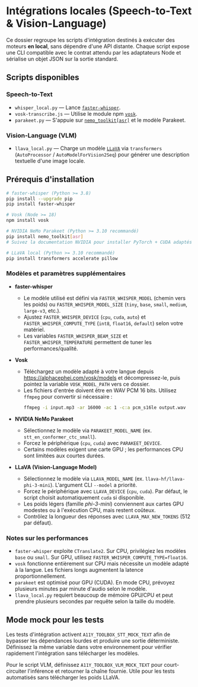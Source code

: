 # Intégrations locales (Speech-to-Text & Vision-Language)

Ce dossier regroupe les scripts d'intégration destinés à exécuter des moteurs
**en local**, sans dépendre d'une API distante. Chaque script expose une CLI
compatible avec le contrat attendu par les adaptateurs Node et sérialise un
objet JSON sur la sortie standard.

## Scripts disponibles

### Speech-to-Text

- `whisper_local.py` — Lance [`faster-whisper`](https://github.com/SYSTRAN/faster-whisper).
- `vosk-transcribe.js` — Utilise le module npm [`vosk`](https://github.com/alphacep/vosk-api).
- `parakeet.py` — S'appuie sur [`nemo_toolkit[asr]`](https://github.com/NVIDIA/NeMo) et le modèle Parakeet.

### Vision-Language (VLM)

- `llava_local.py` — Charge un modèle [`LLaVA`](https://llava-vl.github.io/) via
  `transformers` (`AutoProcessor` / `AutoModelForVision2Seq`) pour générer une
  description textuelle d'une image locale.

## Prérequis d'installation

```bash
# faster-whisper (Python >= 3.8)
pip install --upgrade pip
pip install faster-whisper

# Vosk (Node >= 18)
npm install vosk

# NVIDIA NeMo Parakeet (Python >= 3.10 recommandé)
pip install nemo_toolkit[asr]
# Suivez la documentation NVIDIA pour installer PyTorch + CUDA adaptés à votre GPU.

# LLaVA local (Python >= 3.10 recommandé)
pip install transformers accelerate pillow
```

### Modèles et paramètres supplémentaires

- **faster-whisper**
  - Le modèle utilisé est défini via `FASTER_WHISPER_MODEL` (chemin vers les
    poids) ou `FASTER_WHISPER_MODEL_SIZE` (`tiny`, `base`, `small`, `medium`,
    `large-v3`, etc.).
  - Ajustez `FASTER_WHISPER_DEVICE` (`cpu`, `cuda`, `auto`) et
    `FASTER_WHISPER_COMPUTE_TYPE` (`int8`, `float16`, `default`) selon votre
    matériel.
  - Les variables `FASTER_WHISPER_BEAM_SIZE` et `FASTER_WHISPER_TEMPERATURE`
    permettent de tuner les performances/qualité.

- **Vosk**
  - Téléchargez un modèle adapté à votre langue depuis
    <https://alphacephei.com/vosk/models> et décompressez-le, puis pointez la
    variable `VOSK_MODEL_PATH` vers ce dossier.
  - Les fichiers d'entrée doivent être en WAV PCM 16 bits. Utilisez `ffmpeg`
    pour convertir si nécessaire :
    ```bash
    ffmpeg -i input.mp3 -ar 16000 -ac 1 -c:a pcm_s16le output.wav
    ```

- **NVIDIA NeMo Parakeet**
  - Sélectionnez le modèle via `PARAKEET_MODEL_NAME`
    (ex. `stt_en_conformer_ctc_small`).
  - Forcez le périphérique (`cpu`, `cuda`) avec `PARAKEET_DEVICE`.
  - Certains modèles exigent une carte GPU ; les performances CPU sont limitées
    aux courtes durées.

- **LLaVA (Vision-Language Model)**
  - Sélectionnez le modèle via `LLAVA_MODEL_NAME`
    (ex. `llava-hf/llava-phi-3-mini`). L'argument CLI `--model` a priorité.
  - Forcez le périphérique avec `LLAVA_DEVICE` (`cpu`, `cuda`). Par défaut, le
    script choisit automatiquement `cuda` si disponible.
  - Les poids légers (famille *phi-3-mini*) conviennent aux cartes GPU modestes
    ou à l'exécution CPU, mais restent coûteux.
  - Contrôlez la longueur des réponses avec `LLAVA_MAX_NEW_TOKENS` (512 par défaut).

### Notes sur les performances

- `faster-whisper` exploite `CTranslate2`. Sur CPU, privilégiez les modèles
  `base` ou `small`. Sur GPU, utilisez `FASTER_WHISPER_COMPUTE_TYPE=float16`.
- `vosk` fonctionne entièrement sur CPU mais nécessite un modèle adapté à la
  langue. Les fichiers longs augmentent la latence proportionnellement.
- `parakeet` est optimisé pour GPU (CUDA). En mode CPU, prévoyez plusieurs
  minutes par minute d'audio selon le modèle.
- `llava_local.py` requiert beaucoup de mémoire GPU/CPU et peut prendre
  plusieurs secondes par requête selon la taille du modèle.

## Mode mock pour les tests

Les tests d'intégration activent `A11Y_TOOLBOX_STT_MOCK_TEXT` afin de bypasser
les dépendances lourdes et produire une sortie déterministe. Définissez la même
variable dans votre environnement pour vérifier rapidement l'intégration sans
télécharger les modèles.

Pour le script VLM, définissez `A11Y_TOOLBOX_VLM_MOCK_TEXT` pour court-circuiter
l'inférence et retourner la chaîne fournie. Utile pour les tests automatisés
sans télécharger les poids LLaVA.
